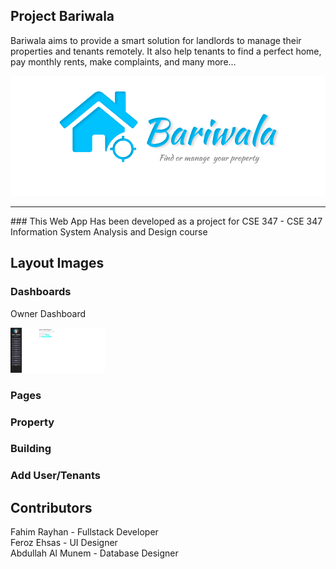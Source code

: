 ## Project Bariwala 
Bariwala aims to provide a smart solution for landlords to manage their properties and tenants remotely. It also help tenants to find a perfect home, pay monthly rents, make complaints, and many more...

<img src='https://github.com/fahimrayhan/bariwala/blob/main/public/logo_about.png' alt='Brand Logo' style="margin:auto;">
<hr>
### This Web App Has been developed as a project for CSE 347 - CSE 347 Information System Analysis and Design course

## Layout Images

### Dashboards
<div>
  <div>
    <p>Owner Dashboard</p>
    <img src='https://github.com/fahimrayhan/bariwala/blob/main/public/ui/admin_dashboard.png' alt='Admin Dash' width="30%" >
  </div>
 
</div>

### Pages

### Property

### Building

### Add User/Tenants

### 


## Contributors
Fahim Rayhan - Fullstack Developer <br>
Feroz Ehsas - UI Designer <br>
Abdullah Al Munem - Database Designer <br>
